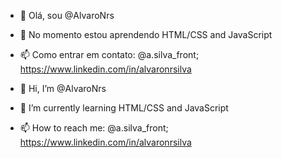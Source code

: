 - 👋 Olá, sou @AlvaroNrs
- 🌱 No momento estou aprendendo HTML/CSS and JavaScript
- 📫 Como entrar em contato: @a.silva_front; https://www.linkedin.com/in/alvaronrsilva

- 👋 Hi, I’m @AlvaroNrs
- 🌱 I’m currently learning HTML/CSS and JavaScript
- 📫 How to reach me: @a.silva_front; https://www.linkedin.com/in/alvaronrsilva

<!---
AlvaroNrs/AlvaroNrs is a ✨ special ✨ repository because its `README.md` (this file) appears on your GitHub profile.
You can click the Preview link to take a look at your changes.
--->
